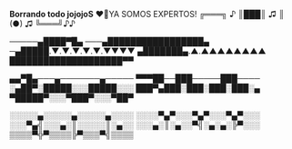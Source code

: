 **Borrando todo jojojoS**
❤️‍🔥YA SOMOS EXPERTOS!
╔═══╗ ♪
║███║ ♫
║ (●) ♫
╚═══╝♪♪

─────▄████▀█▄
───▄█████████████████▄
─▄█████.▼.▼.▼.▼.▼.▼▼▼▼
▄███████▄.▲.▲▲▲▲▲▲▲▲
████████████████████▀▀


▄▄▀█▄───▄───────▄─────
▀▀▀██──███─────███────
░▄██▀░█████░░░█████░░░
███▀▄███░███░███░███░▄
▀█████▀░░░▀███▀░░░▀██▀


░░░░░▄░░░░░▄░░░░░▄░░░░
░░░░▀▄▀░░░▀▄▀░░░▀▄▀░░░
░░░▀▄╣░░░▄░║░░░░░║░▄░░
░░░▄░║░▄░░▀╣░▄░▄░╠▀░░░
▒▒▒▒▀╬▀▒▒▒▒╠▀▒▒▒▀╣▒▒▒▒